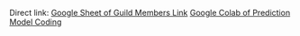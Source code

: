 Direct link:
[Google Sheet of Guild Members Link](https://docs.google.com/spreadsheets/d/18coYF1I-POPsKH_O7OenCPclVMi5F6l3SML-MNdXHog/edit#gid=0)
[Google Colab of Prediction Model Coding](https://colab.research.google.com/drive/1K-IX50_BEU4zd8r3Fhl75ov9c6kVQIH8#scrollTo=YUFv3_Tl3v_-)
